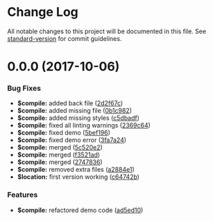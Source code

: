 # Change Log

All notable changes to this project will be documented in this file. See [standard-version](https://github.com/conventional-changelog/standard-version) for commit guidelines.

<a name="0.0.0"></a>
# 0.0.0 (2017-10-06)


### Bug Fixes

* **$compile:** added back file ([2d2f67c](https://github.com/alanmacgowan/angular-grid/commit/2d2f67c))
* **$compile:** added missing file ([0b1c982](https://github.com/alanmacgowan/angular-grid/commit/0b1c982))
* **$compile:** added missing styles ([c5dbadf](https://github.com/alanmacgowan/angular-grid/commit/c5dbadf))
* **$compile:** fixed all linting warnings ([2369c64](https://github.com/alanmacgowan/angular-grid/commit/2369c64))
* **$compile:** fixed demo ([5bef196](https://github.com/alanmacgowan/angular-grid/commit/5bef196))
* **$compile:** fixed demo error ([3fa7a24](https://github.com/alanmacgowan/angular-grid/commit/3fa7a24))
* **$compile:** merged ([5c520e2](https://github.com/alanmacgowan/angular-grid/commit/5c520e2))
* **$compile:** merged ([f3521ad](https://github.com/alanmacgowan/angular-grid/commit/f3521ad))
* **$compile:** merged ([2747836](https://github.com/alanmacgowan/angular-grid/commit/2747836))
* **$compile:** removed extra files ([a2884e1](https://github.com/alanmacgowan/angular-grid/commit/a2884e1))
* **$location:** first version working ([c64742b](https://github.com/alanmacgowan/angular-grid/commit/c64742b))


### Features

* **$compile:** refactored demo code ([ad5ed10](https://github.com/alanmacgowan/angular-grid/commit/ad5ed10))
